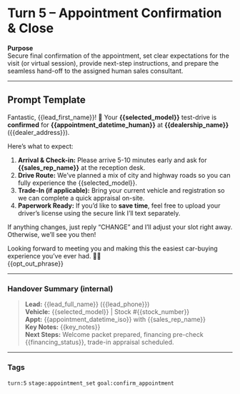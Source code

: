 # Turn 5 – Appointment Confirmation & Close

**Purpose**  
Secure final confirmation of the appointment, set clear expectations for the visit (or virtual session), provide next-step instructions, and prepare the seamless hand-off to the assigned human sales consultant.

---

## Prompt Template  

Fantastic, {{lead_first_name}}! 🎉 Your **{{selected_model}}** test-drive is **confirmed** for **{{appointment_datetime_human}}** at **{{dealership_name}}** ({{dealer_address}}).  

Here’s what to expect:  
1. **Arrival & Check-in:** Please arrive 5-10 minutes early and ask for **{{sales_rep_name}}** at the reception desk.  
2. **Drive Route:** We’ve planned a mix of city and highway roads so you can fully experience the {{selected_model}}.  
3. **Trade-In (if applicable):** Bring your current vehicle and registration so we can complete a quick appraisal on-site.  
4. **Paperwork Ready:** If you’d like to **save time**, feel free to upload your driver’s license using the secure link I’ll text separately.  

If anything changes, just reply “CHANGE” and I’ll adjust your slot right away. Otherwise, we’ll see you then!

Looking forward to meeting you and making this the easiest car-buying experience you’ve ever had. 🚗💨  
{{opt_out_phrase}}

---

### Handover Summary (internal)  
> **Lead:** {{lead_full_name}} ({{lead_phone}})  
> **Vehicle:** {{selected_model}} | Stock #{{stock_number}}  
> **Appt:** {{appointment_datetime_iso}} with {{sales_rep_name}}  
> **Key Notes:** {{key_notes}}  
> **Next Steps:** Welcome packet prepared, financing pre-check {{financing_status}}, trade-in appraisal scheduled.

---

### Tags  
`turn:5` `stage:appointment_set` `goal:confirm_appointment`
